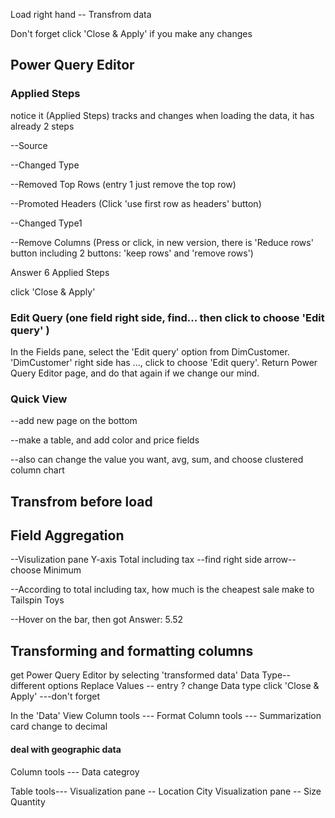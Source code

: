 Load  right hand -- Transfrom data

Don't forget click 'Close & Apply'  if you make any changes

## Power Query Editor

### Applied Steps  
notice it (Applied Steps) tracks and changes
when loading the data, it has already 2 steps

--Source

--Changed Type

--Removed Top Rows (entry 1 just remove the top row)

--Promoted Headers (Click 'use first row as headers' button)

--Changed Type1

--Remove Columns (Press or click, in new version, there is 'Reduce rows' button including 2 buttons: 'keep rows' and 'remove rows')

Answer 6 Applied Steps 

click 'Close & Apply'

### Edit Query  (one field right side, find... then click to choose 'Edit query' )
In the Fields pane, select the 'Edit query' option from DimCustomer.
'DimCustomer' right side has ..., click to choose 'Edit query'.
Return Power Query Editor page, and do that again if we change our mind.

### Quick View
--add new page on the bottom

--make a table, and add color and price fields

--also can change the value you want, avg, sum, and choose clustered column chart


## Transfrom before load

## Field Aggregation
--Visulization pane  Y-axis  Total including tax --find right side arrow--choose Minimum

--According to total including tax, how much is the cheapest sale make to Tailspin Toys 

--Hover on the bar, then got Answer: 5.52

## Transforming and formatting columns
get Power Query Editor by selecting 'transformed data'
Data Type-- different options
Replace Values -- entry ?
change Data type
click 'Close & Apply'  ---don't forget

In the 'Data' View
Column tools --- Format
Column tools --- Summarization
card  change to decimal

#### deal with geographic data
Column tools --- Data categroy

Table tools---
Visualization pane -- Location  City
Visualization pane -- Size Quantity  



